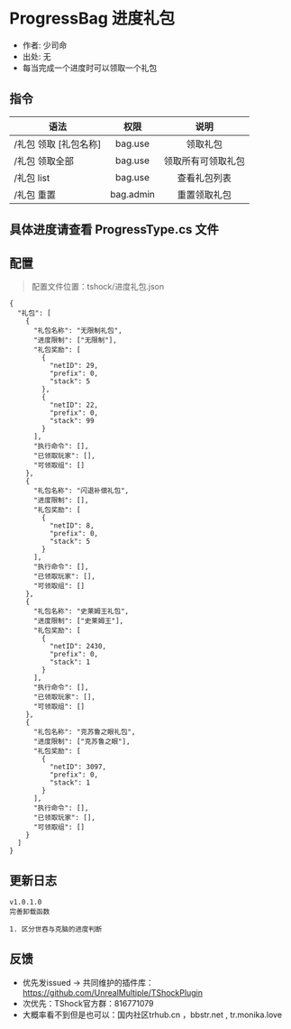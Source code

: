 # ProgressBag 进度礼包

- 作者: 少司命
- 出处: 无
- 每当完成一个进度时可以领取一个礼包

## 指令

| 语法            |    权限     |    说明     |
|---------------|:---------:|:---------:|
| /礼包 领取 [礼包名称] |  bag.use  |   领取礼包    |
| /礼包 领取全部      |  bag.use  | 领取所有可领取礼包 |
| /礼包 list      |  bag.use  |  查看礼包列表   |
| /礼包 重置        | bag.admin |  重置领取礼包   |

## 具体进度请查看 ProgressType.cs 文件

## 配置
> 配置文件位置：tshock/进度礼包.json
```json5
{
  "礼包": [
    {
      "礼包名称": "无限制礼包",
      "进度限制": ["无限制"],
      "礼包奖励": [
        {
          "netID": 29,
          "prefix": 0,
          "stack": 5
        },
        {
          "netID": 22,
          "prefix": 0,
          "stack": 99
        }
      ],
      "执行命令": [],
      "已领取玩家": [],
      "可领取组": []
    },
    {
      "礼包名称": "闪退补偿礼包",
      "进度限制": [],
      "礼包奖励": [
        {
          "netID": 8,
          "prefix": 0,
          "stack": 5
        }
      ],
      "执行命令": [],
      "已领取玩家": [],
      "可领取组": []
    },
    {
      "礼包名称": "史莱姆王礼包",
      "进度限制": ["史莱姆王"],
      "礼包奖励": [
        {
          "netID": 2430,
          "prefix": 0,
          "stack": 1
        }
      ],
      "执行命令": [],
      "已领取玩家": [],
      "可领取组": []
    },
    {
      "礼包名称": "克苏鲁之眼礼包",
      "进度限制": ["克苏鲁之眼"],
      "礼包奖励": [
        {
          "netID": 3097,
          "prefix": 0,
          "stack": 1
        }
      ],
      "执行命令": [],
      "已领取玩家": [],
      "可领取组": []
    }
  ]
}
```

## 更新日志

```
v1.0.1.0
完善卸载函数

1. 区分世吞与克脑的进度判断
```

## 反馈
- 优先发issued -> 共同维护的插件库：https://github.com/UnrealMultiple/TShockPlugin
- 次优先：TShock官方群：816771079
- 大概率看不到但是也可以：国内社区trhub.cn ，bbstr.net , tr.monika.love
